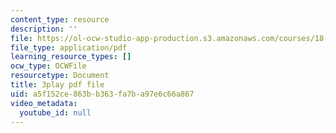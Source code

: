 ```yaml
---
content_type: resource
description: ''
file: https://ol-ocw-studio-app-production.s3.amazonaws.com/courses/18-06sc-linear-algebra-fall-2011/a5f152ce863bb363fa7ba97e6c66a867_FzncDO1eSNI.pdf
file_type: application/pdf
learning_resource_types: []
ocw_type: OCWFile
resourcetype: Document
title: 3play pdf file
uid: a5f152ce-863b-b363-fa7b-a97e6c66a867
video_metadata:
  youtube_id: null
---
```

